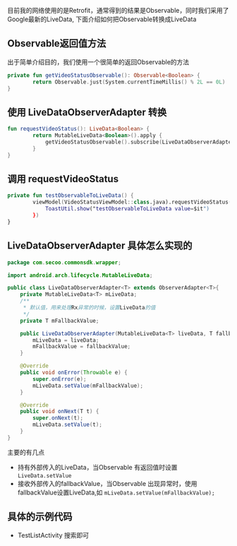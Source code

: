 

目前我的网络使用的是Retrofit，通常得到的结果是Observable，同时我们采用了Google最新的LiveData, 下面介绍如何把Observable转换成LiveData

## Observable返回值方法
出于简单介绍目的，我们使用一个很简单的返回Observable的方法
```kotlin
private fun getVideoStatusObservable(): Observable<Boolean> {
        return Observable.just(System.currentTimeMillis() % 2L == 0L)
}
```

## 使用 LiveDataObserverAdapter 转换
```kotlin
fun requestVideoStatus(): LiveData<Boolean> {
        return MutableLiveData<Boolean>().apply {
            getVideoStatusObservable().subscribe(LiveDataObserverAdapter<Boolean>(this, false))
        }
}
```

## 调用 requestVideoStatus
```kotlin
private fun testObservableToLiveData() {
        viewModel(VideoStatusViewModel::class.java).requestVideoStatus().observe(this, Observer {
            ToastUtil.show("testObservableToLiveData value=$it")
        })
}
```

## LiveDataObserverAdapter 具体怎么实现的
```java
package com.secoo.commonsdk.wrapper;

import android.arch.lifecycle.MutableLiveData;

public class LiveDataObserverAdapter<T> extends ObserverAdapter<T>{
    private MutableLiveData<T> mLiveData;
    /**
     * 默认值，用来处理Rx异常的时候，设置LiveData的值
     */
    private T mFallbackValue;

    public LiveDataObserverAdapter(MutableLiveData<T> liveData, T fallbackValue) {
        mLiveData = liveData;
        mFallbackValue = fallbackValue;
    }

    @Override
    public void onError(Throwable e) {
        super.onError(e);
        mLiveData.setValue(mFallbackValue);
    }

    @Override
    public void onNext(T t) {
        super.onNext(t);
        mLiveData.setValue(t);
    }
}
```

主要的有几点

  * 持有外部传入的LiveData，当Observable 有返回值时设置`LiveData.setValue`
  * 接收外部传入的fallbackValue，当Observable 出现异常时，使用fallbackValue设置LiveData,如 `mLiveData.setValue(mFallbackValue);`



## 具体的示例代码
  * TestListActivity 搜索即可